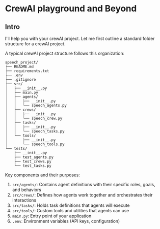# CrewAI playground and Beyond

## Intro
I'll help you with your crewAI project. Let me first outline a standard folder structure for a crewAI project.

A typical crewAI project structure follows this organization:

```
speech_project/
├── README.md
├── requirements.txt
├── .env
├── .gitignore
├── src/
│   ├── __init__.py
│   ├── main.py
│   ├── agents/
│   │   ├── __init__.py
│   │   └── speech_agents.py
│   ├── crews/
│   │   ├── __init__.py
│   │   └── speech_crew.py
│   ├── tasks/
│   │   ├── __init__.py
│   │   └── speech_tasks.py
│   └── tools/
│       ├── __init__.py
│       └── speech_tools.py
└── tests/
    ├── __init__.py
    ├── test_agents.py
    ├── test_crews.py
    └── test_tasks.py
```

Key components and their purposes:

1. `src/agents/`: Contains agent definitions with their specific roles, goals, and behaviors
2. `src/crews/`: Defines how agents work together and orchestrates their interactions
3. `src/tasks/`: Holds task definitions that agents will execute
4. `src/tools/`: Custom tools and utilities that agents can use
5. `main.py`: Entry point of your application
6. `.env`: Environment variables (API keys, configuration)

